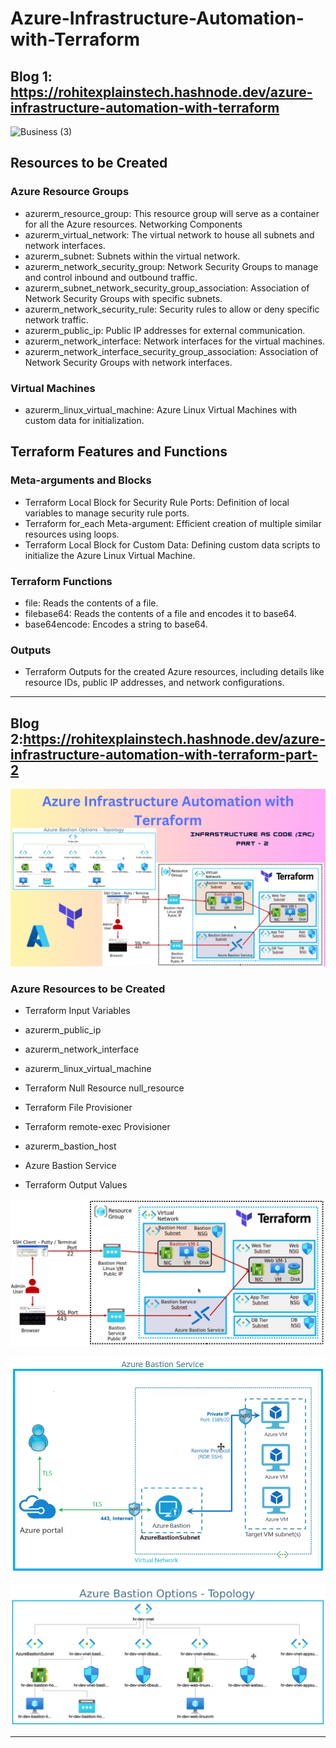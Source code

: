 # Azure-Infrastructure-Automation-with-Terraform
## Blog 1: https://rohitexplainstech.hashnode.dev/azure-infrastructure-automation-with-terraform
![Business (3)](https://github.com/user-attachments/assets/db8ab588-1124-40e6-bd61-c4fbc28dc25c)

## Resources to be Created
### Azure Resource Groups
- azurerm_resource_group: This resource group will serve as a container for all the Azure resources.
Networking Components
- azurerm_virtual_network: The virtual network to house all subnets and network interfaces.
- azurerm_subnet: Subnets within the virtual network.
- azurerm_network_security_group: Network Security Groups to manage and control inbound and outbound traffic.
- azurerm_subnet_network_security_group_association: Association of Network Security Groups with specific subnets.
- azurerm_network_security_rule: Security rules to allow or deny specific network traffic.
- azurerm_public_ip: Public IP addresses for external communication.
- azurerm_network_interface: Network interfaces for the virtual machines.
- azurerm_network_interface_security_group_association: Association of Network Security Groups with network interfaces.
  
### Virtual Machines
- azurerm_linux_virtual_machine: Azure Linux Virtual Machines with custom data for initialization.
## Terraform Features and Functions
### Meta-arguments and Blocks
- Terraform Local Block for Security Rule Ports: Definition of local variables to manage security rule ports.
- Terraform for_each Meta-argument: Efficient creation of multiple similar resources using loops.
- Terraform Local Block for Custom Data: Defining custom data scripts to initialize the Azure Linux Virtual Machine.
### Terraform Functions
- file: Reads the contents of a file.
- filebase64: Reads the contents of a file and encodes it to base64.
- base64encode: Encodes a string to base64.
### Outputs
- Terraform Outputs for the created Azure resources, including details like resource IDs, public IP addresses, and network configurations.

-----------------------------------------------------------------------------

## Blog 2:https://rohitexplainstech.hashnode.dev/azure-infrastructure-automation-with-terraform-part-2

![image data](<Business (4).png>)

### Azure Resources to be Created

- Terraform Input Variables

- azurerm_public_ip

- azurerm_network_interface

- azurerm_linux_virtual_machine

- Terraform Null Resource null_resource

- Terraform File Provisioner

- Terraform remote-exec Provisioner

- azurerm_bastion_host

- Azure Bastion Service

- Terraform Output Values

![img data](image.png)

![img data](image-1.png)

![img data](image-2.png)

-------------------------------------------------------------------------------